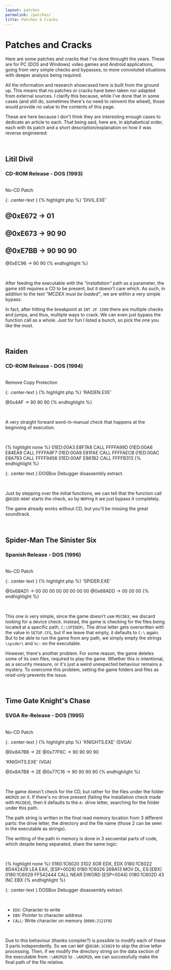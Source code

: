 ```yaml
---
layout: patches
permalink: /patches/
title: Patches & Cracks
---
```


# Patches and Cracks

Here are some patches and cracks that I've done throught the years. These are for PC (DOS and Windows) video games and Android applications, going from very simple checks and bypasses, to more convoluted situations with deeper analysis being required.

All the information and research showcased here is built from the ground up. This means that no patches or cracks have been taken nor adapted from external sources. I clarify this because, while I've done that in some cases (and still do, sometimes there's no need to reinvent the wheel), those would provide no value to the contents of this page.

These are here because I don't think they are interesting enough cases to dedicate an article to each. That being said, here are, in alphabetical order, each with its patch and a short description/explanation on how it was reverse engineered:

<br>

## Litil Divil
### CD-ROM Release - DOS (1993)

<br>

<div id="patch-litildivil" class="collapsible">No-CD Patch</div>
<div id="patch-litildivil-data" class="content" markdown="1">

{: .center-text }
{% highlight php %}
'DIVIL.EXE'

@0xE672 -> 01
----------------
@0xE673 -> 90 90
-------------------
@0xE7BB -> 90 90 90
-------------------
@0xEC96 -> 90 90
{% endhighlight %}

<br>

After feeding the executable with the *"installation"* path as a parameter, the game still requires a CD to be present, but it doesn't care which. As such, in addition to the text *"MCDEX must be loaded"*, we are within a very simple bypass.

In fact, after hitting the breakpoint at `INT 2F 1500` there are multiple checks and jumps, and thus, multiple ways to crack. We can even just bypass the function call as a whole. Just for fun I listed a bunch, so pick the one you like the most.

</div>

<br>

## Raiden
### CD-ROM Release - DOS (1994)

<br>

<div id="patch-raiden" class="collapsible">Remove Copy Protection</div>
<div id="patch-raiden-data" class="content" markdown="1">

{: .center-text }
{% highlight php %}
'RAIDEN.EXE'

@0x4AF -> 90 90 90
{% endhighlight %}

<br>

A very straight forward word-in-manual check that happens at the beginning of execution.

<br>

{% highlight none %}
01ED:00A3       E8F7A8	CALL    FFFFA99D
01ED:00A6	E84EA9	CALL	FFFFA9F7
01ED:00A9	E81FAE	CALL	FFFFAECB
01ED:00AC	E8A793	CALL	FFFF9456
01ED:00AF	E861B2	CALL	FFFFB313
{% endhighlight %}

{: .center-text }
DOSBox Debugger disassembly extract.

<br>

Just by stepping over the initial functions, we can tell that the function call @`01ED:00AF` starts the check, so by `NOP`ing it we just bypass it completely.

The game already works without CD, but you'll be missing the great soundtrack.

</div>

<br>

## Spider-Man The Sinister Six
### Spanish Release - DOS (1996)

<br>

<div id="patch-spiderman" class="collapsible">No-CD Patch</div>
<div id="patch-spiderman-data" class="content" markdown="1">

{: .center-text }
{% highlight php %}
'SPIDER.EXE'

@0x68AD1 -> 00 00 00 00 00 00 00 00
@0x68ADD -> 00 00 00
{% endhighlight %}

<br>

This one is very simple, since the game doesn't use `MSCDEX`, we discard looking for a device check. Instead, the game is checking for the files being located at a specific path, `C:\SPIDER\`. The drive letter gets overwritten with the value in `SETUP.CFG`, but if we leave that empty, it defaults to `C:\` again. But to be able to run the game from any path, we simply empty the strings `\spider\` and `%c:` on the executable.

However, there's another problem. For some reason, the game deletes some of its own files, required to play the game. Whether this is intentional, as a security measure, or it's just a weird unexpected behaviour remains a mystery. To overcome this problem, setting the game folders and files as *read-only* prevents the issue.

</div>

<br>

## Time Gate Knight's Chase
### SVGA Re-Release - DOS (1995)

<br>

<div id="patch-timegate" class="collapsible">No-CD Patch</div>
<div id="patch-timegate-data" class="content" markdown="1">

{: .center-text }
{% highlight php %}
'KNIGHTS.EXE' (SVGA)

@0x8A7B8 -> 2E
@0x77F6C -> 90 90 90 90

'KNIGHTS.EXE' (VGA)

@0x8A7B8 -> 2E
@0x77C16 -> 90 90 90 90
{% endhighlight %}

<br>

The game doesn't check for the CD, but rather for the files under the folder `ANIM2D` on it. If there's no drive present (failing the installation check made with `MSCDEX`), then it defaults to the `A:` drive letter, searching for the folder under this path.

The path string is written in the final read memory location from 3 different parts: the drive letter, the directory and the file name (those 2 can be seen in the executable as strings).

The writting of the path in memory is done in 3 secuential parts of code, which despite being separated, share the same logic:

<br>

{% highlight none %}
0180:1C6020	31D2		XOR	    EDX, EDX
0180:1C6022	8D442428	LEA	    EAX, [ESP+0028]
0180:1C6026	268A13		MOV	    DL, ES:[EBX]
0180:1C6029	FF542444	CALL	    NEAR DWORD [ESP+0044]
0180:1C602D	43              INC	    EBX
{% endhighlight %}

{: .center-text }
DOSBox Debugger disassembly extract.

<br>

- `EDX`: Character to write
- `EBX`: Pointer to character address
- `CALL`: Write character on memory (`0000:2121F0`)

<br>

Due to this behaviour (thanks compiler?) is possible to modify each of these 3 parts independently. So we can `NOP` @`0180:1C6029` to skip the drive letter processing. Then, if we modify the directory string on the data section of the executable from `:\ANIM2D` to `.\ANIM2D`, we can successfully make the final path of the file relative.

</div>